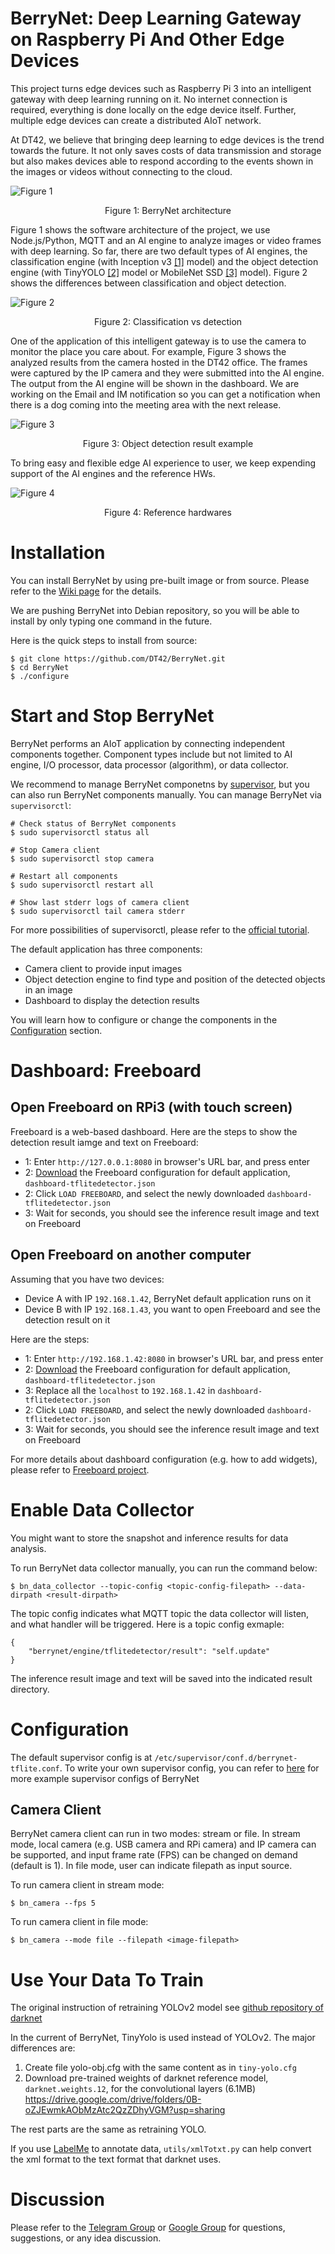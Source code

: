 # BerryNet: Deep Learning Gateway on Raspberry Pi And Other Edge Devices

This project turns edge devices such as Raspberry Pi 3 into an intelligent gateway with deep learning running on it. No internet connection is required, everything is done locally on the edge device itself. Further, multiple edge devices can create a distributed AIoT network.

At DT42, we believe that bringing deep learning to edge devices is the trend towards the future. It not only saves costs of data transmission and storage but also makes devices able to respond according to the events shown in the images or videos without connecting to the cloud.

![Figure 1](https://user-images.githubusercontent.com/292790/45943626-a3d28b80-c019-11e8-829c-5eb6afd3faa4.png)

<p align="center">Figure 1: BerryNet architecture</p>

Figure 1 shows the software architecture of the project, we use Node.js/Python, MQTT and an AI engine to analyze images or video frames with deep learning. So far, there are two default types of AI engines, the classification engine (with Inception v3 [[1]](https://arxiv.org/pdf/1512.00567.pdf) model) and the object detection engine (with TinyYOLO [[2]](https://pjreddie.com/media/files/papers/YOLO9000.pdf) model or MobileNet SSD [[3]](https://arxiv.org/pdf/1704.04861.pdf) model). Figure 2 shows the differences between classification and object detection.

![Figure 2](https://cloud.githubusercontent.com/assets/292790/25520013/d9497738-2c2c-11e7-9693-3840647f2e1e.jpg)

<p align="center">Figure 2: Classification vs detection</p>

One of the application of this intelligent gateway is to use the camera to monitor the place you care about. For example, Figure 3 shows the analyzed results from the camera hosted in the DT42 office. The frames were captured by the IP camera and they were submitted into the AI engine. The output from the AI engine will be shown in the dashboard. We are working on the Email and IM notification so you can get a notification when there is a dog coming into the meeting area with the next release.

![Figure 3](https://cloud.githubusercontent.com/assets/292790/25498294/0ab79976-2bba-11e7-9114-46e328d15a18.gif)

<p align="center">Figure 3: Object detection result example</p>

To bring easy and flexible edge AI experience to user, we keep expending support of the AI engines and the reference HWs.

![Figure 4](https://user-images.githubusercontent.com/292790/64026655-c2b69780-cb71-11e9-90b9-6269319012f1.png)

<p align="center">Figure 4: Reference hardwares</p>


# Installation

You can install BerryNet by using pre-built image or from source. Please refer to the [Wiki page](https://github.com/DT42/BerryNet/wiki/Installation) for the details. 

We are pushing BerryNet into Debian repository, so you will be able to install by only typing one command in the future.

Here is the quick steps to install from source:

```
$ git clone https://github.com/DT42/BerryNet.git
$ cd BerryNet
$ ./configure
```


# Start and Stop BerryNet

BerryNet performs an AIoT application by connecting independent components together. Component types include but not limited to AI engine, I/O processor, data processor (algorithm), or data collector.

We recommend to manage BerryNet componetns by [supervisor](http://supervisord.org/), but you can also run BerryNet components manually. You can manage BerryNet via `supervisorctl`:

```
# Check status of BerryNet components
$ sudo supervisorctl status all

# Stop Camera client
$ sudo supervisorctl stop camera

# Restart all components
$ sudo supervisorctl restart all

# Show last stderr logs of camera client
$ sudo supervisorctl tail camera stderr
```

For more possibilities of supervisorctl, please refer to the [official tutorial](http://supervisord.org/running.html#running-supervisorctl).

The default application has three components:

* Camera client to provide input images
* Object detection engine to find type and position of the detected objects in an image
* Dashboard to display the detection results

You will learn how to configure or change the components in the [Configuration](#configuration) section.


# Dashboard: Freeboard

## Open Freeboard on RPi3 (with touch screen)

Freeboard is a web-based dashboard. Here are the steps to show the detection result iamge and text on Freeboard:

* 1: Enter `http://127.0.0.1:8080` in browser's URL bar, and press enter
* 2: [Download](https://raw.githubusercontent.com/DT42/BerryNet/master/config/dashboard-tflitedetector.json) the Freeboard configuration for default application, `dashboard-tflitedetector.json`
* 2: Click `LOAD FREEBOARD`, and select the newly downloaded `dashboard-tflitedetector.json`
* 3: Wait for seconds, you should see the inference result image and text on Freeboard

## Open Freeboard on another computer

Assuming that you have two devices:

* Device A with IP `192.168.1.42`, BerryNet default application runs on it
* Device B with IP `192.168.1.43`, you want to open Freeboard and see the detection result on it

Here are the steps:

* 1: Enter `http://192.168.1.42:8080` in browser's URL bar, and press enter
* 2: [Download](https://raw.githubusercontent.com/DT42/BerryNet/master/config/dashboard-tflitedetector.json) the Freeboard configuration for default application, `dashboard-tflitedetector.json`
* 3: Replace all the `localhost` to `192.168.1.42` in `dashboard-tflitedetector.json`
* 2: Click `LOAD FREEBOARD`, and select the newly downloaded `dashboard-tflitedetector.json`
* 3: Wait for seconds, you should see the inference result image and text on Freeboard

For more details about dashboard configuration (e.g. how to add widgets), please refer to [Freeboard project](https://github.com/Freeboard/freeboard).


# Enable Data Collector

You might want to store the snapshot and inference results for data analysis.

To run BerryNet data collector manually, you can run the command below:

```
$ bn_data_collector --topic-config <topic-config-filepath> --data-dirpath <result-dirpath>
```

The topic config indicates what MQTT topic the data collector will listen, and what handler will be triggered. Here is a topic config exmaple:

```
{
    "berrynet/engine/tflitedetector/result": "self.update"
}
```

The inference result image and text will be saved into the indicated result directory.


# Configuration

The default supervisor config is at `/etc/supervisor/conf.d/berrynet-tflite.conf`. To write your own supervisor config, you can refer to [here](https://github.com/DT42/BerryNet/tree/master/config/supervisor/conf.d) for more example supervisor configs of BerryNet

## Camera Client

BerryNet camera client can run in two modes: stream or file. In stream mode, local camera (e.g. USB camera and RPi camera) and IP camera can be supported, and input frame rate (FPS) can be changed on demand (default is 1). In file mode, user can indicate filepath as input source.

To run camera client in stream mode:

```
$ bn_camera --fps 5
```

To run camera client in file mode:

```
$ bn_camera --mode file --filepath <image-filepath>
```


# Use Your Data To Train

The original instruction of retraining YOLOv2 model see [github repository of darknet](https://github.com/AlexeyAB/darknet#how-to-train-to-detect-your-custom-objects)

In the current of BerryNet, TinyYolo is used instead of YOLOv2. 
The major differences are:

1. Create file yolo-obj.cfg with the same content as in `tiny-yolo.cfg`
2. Download pre-trained weights of darknet reference model, `darknet.weights.12`, for the convolutional layers (6.1MB)
https://drive.google.com/drive/folders/0B-oZJEwmkAObMzAtc2QzZDhyVGM?usp=sharing

The rest parts are the same as retraining YOLO.

If you use [LabelMe](http://labelme.csail.mit.edu/Release3.0/) to annotate data, `utils/xmlTotxt.py` can help convert the xml format to the text format that darknet uses.


# Discussion

Please refer to the [Telegram Group](https://t.me/berrynetdev) or [Google Group](https://groups.google.com/a/dt42.io/d/forum/berrynet) for questions, suggestions, or any idea discussion.
